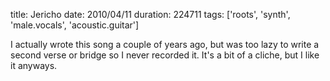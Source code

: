 title: Jericho
date: 2010/04/11
duration: 224711
tags: ['roots', 'synth', 'male.vocals', 'acoustic.guitar']

I actually wrote this song a couple of years ago, but was too lazy to write a second verse or bridge so I never recorded it. It's a bit of a cliche, but I like it anyways.
